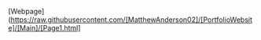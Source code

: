 [Webpage](https://raw.githubusercontent.com/[MatthewAnderson02]/[PortfolioWebsite]/[Main]/[Page1.html]
